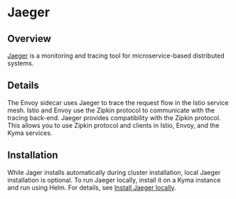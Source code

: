 # Jaeger

## Overview
[Jaeger](http://jaeger.readthedocs.io/en/latest/) is a monitoring and tracing tool for microservice-based distributed systems.

## Details
The Envoy sidecar uses Jaeger to trace the request flow in the Istio service mesh. Istio and Envoy use the Zipkin protocol to communicate with the tracing back-end. Jaeger provides compatibility with the Zipkin protocol. This allows you to use Zipkin protocol and clients in Istio, Envoy, and the Kyma services.


## Installation
While Jager installs automatically during cluster installation, local Jaeger installation is optional. To run Jaeger locally, install it on a Kyma instance and run using Helm. For details, see [Install Jaeger locally](../../docs/tracing/docs/010-details-Jaeger.md).

